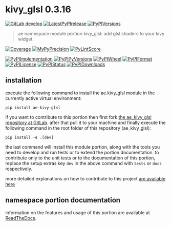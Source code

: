 <!-- THIS FILE IS EXCLUSIVELY MAINTAINED by the project ae.ae V0.3.90 -->
<!-- THIS FILE IS EXCLUSIVELY MAINTAINED by the project aedev.tpl_namespace_root V0.3.12 -->
# kivy_glsl 0.3.16

[![GitLab develop](https://img.shields.io/gitlab/pipeline/ae-group/ae_kivy_glsl/develop?logo=python)](
    https://gitlab.com/ae-group/ae_kivy_glsl)
[![LatestPyPIrelease](
    https://img.shields.io/gitlab/pipeline/ae-group/ae_kivy_glsl/release0.3.15?logo=python)](
    https://gitlab.com/ae-group/ae_kivy_glsl/-/tree/release0.3.15)
[![PyPIVersions](https://img.shields.io/pypi/v/ae_kivy_glsl)](
    https://pypi.org/project/ae-kivy-glsl/#history)

>ae namespace module portion kivy_glsl: add glsl shaders to your kivy widget.

[![Coverage](https://ae-group.gitlab.io/ae_kivy_glsl/coverage.svg)](
    https://ae-group.gitlab.io/ae_kivy_glsl/coverage/index.html)
[![MyPyPrecision](https://ae-group.gitlab.io/ae_kivy_glsl/mypy.svg)](
    https://ae-group.gitlab.io/ae_kivy_glsl/lineprecision.txt)
[![PyLintScore](https://ae-group.gitlab.io/ae_kivy_glsl/pylint.svg)](
    https://ae-group.gitlab.io/ae_kivy_glsl/pylint.log)

[![PyPIImplementation](https://img.shields.io/pypi/implementation/ae_kivy_glsl)](
    https://gitlab.com/ae-group/ae_kivy_glsl/)
[![PyPIPyVersions](https://img.shields.io/pypi/pyversions/ae_kivy_glsl)](
    https://gitlab.com/ae-group/ae_kivy_glsl/)
[![PyPIWheel](https://img.shields.io/pypi/wheel/ae_kivy_glsl)](
    https://gitlab.com/ae-group/ae_kivy_glsl/)
[![PyPIFormat](https://img.shields.io/pypi/format/ae_kivy_glsl)](
    https://pypi.org/project/ae-kivy-glsl/)
[![PyPILicense](https://img.shields.io/pypi/l/ae_kivy_glsl)](
    https://gitlab.com/ae-group/ae_kivy_glsl/-/blob/develop/LICENSE.md)
[![PyPIStatus](https://img.shields.io/pypi/status/ae_kivy_glsl)](
    https://libraries.io/pypi/ae-kivy-glsl)
[![PyPIDownloads](https://img.shields.io/pypi/dm/ae_kivy_glsl)](
    https://pypi.org/project/ae-kivy-glsl/#files)


## installation


execute the following command to install the
ae.kivy_glsl module
in the currently active virtual environment:
 
```shell script
pip install ae-kivy-glsl
```

if you want to contribute to this portion then first fork
[the ae_kivy_glsl repository at GitLab](
https://gitlab.com/ae-group/ae_kivy_glsl "ae.kivy_glsl code repository").
after that pull it to your machine and finally execute the
following command in the root folder of this repository
(ae_kivy_glsl):

```shell script
pip install -e .[dev]
```

the last command will install this module portion, along with the tools you need
to develop and run tests or to extend the portion documentation. to contribute only to the unit tests or to the
documentation of this portion, replace the setup extras key `dev` in the above command with `tests` or `docs`
respectively.

more detailed explanations on how to contribute to this project
[are available here](
https://gitlab.com/ae-group/ae_kivy_glsl/-/blob/develop/CONTRIBUTING.rst)


## namespace portion documentation

information on the features and usage of this portion are available at
[ReadTheDocs](
https://ae.readthedocs.io/en/latest/_autosummary/ae.kivy_glsl.html
"ae_kivy_glsl documentation").
